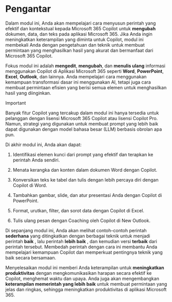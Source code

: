 # Pengantar

Dalam modul ini, Anda akan mempelajari cara menyusun perintah yang efektif dan kontekstual kepada Microsoft 365 Copilot untuk **mengubah** dokumen, data, dan teks pada aplikasi Microsoft 365. Jika Anda ingin meningkatkan keterampilan yang diminta untuk Copilot, modul ini membekali Anda dengan pengetahuan dan teknik untuk membuat permintaan yang menghasilkan hasil yang akurat dan bermanfaat dari Microsoft 365 Copilot.

Fokus modul ini adalah **mengedit**, **mengubah**, dan **menulis ulang** informasi menggunakan Copilot di Aplikasi Microsoft 365 seperti **Word**, **PowerPoint**, **Excel**, **Outlook**, dan lainnya. Anda mempelajari cara menggunakan kemampuan transformasi dasar ini menggunakan AI, tetapi juga cara membuat permintaan efisien yang berisi semua elemen untuk menghasilkan hasil yang diinginkan.

> [!IMPORTANT]
> Banyak fitur Copilot yang tercakup dalam modul ini hanya tersedia untuk pelanggan dengan lisensi Microsoft 365 Copilot atau lisensi Copilot Pro. Namun, strategi yang digunakan untuk membuat prompt yang lebih baik dapat digunakan dengan model bahasa besar (LLM) berbasis obrolan apa pun.

Di akhir modul ini, Anda akan dapat:

1. Identifikasi elemen kunci dari prompt yang efektif dan terapkan ke perintah Anda sendiri.

1. Menata kerangka dan konten dalam dokumen Word dengan Copilot.

1. Konversikan teks ke tabel dan tulis dengan lebih percaya diri dengan Copilot di Word.

1. Tambahkan gambar, slide, dan atur presentasi Anda dengan Copilot di PowerPoint.

1. Format, urutkan, filter, dan sorot data dengan Copilot di Excel.

1. Tulis ulang pesan dengan Coaching oleh Copilot di New Outlook.

Di sepanjang modul ini, Anda akan melihat contoh-contoh perintah **sederhana** yang ditingkatkan dengan berbagai teknik untuk menjadi perintah **baik** , lalu perintah **lebih baik** , dan kemudian versi **terbaik** dari perintah tersebut. Membedah perintah dengan cara ini membantu Anda mempelajari kemampuan Copilot dan memperkuat pentingnya teknik yang baik secara bersamaan.

Menyelesaikan modul ini memberi Anda keterampilan untuk **meningkatkan produktivitas** dengan mengkomunikasikan harapan secara efektif ke Copilot, menghemat waktu dan upaya. Anda juga akan mengembangkan **keterampilan memerintah yang lebih baik** untuk membuat permintaan yang jelas dan ringkas, sehingga meningkatkan produktivitas di aplikasi Microsoft 365.
